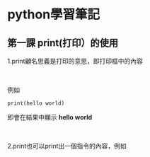 # python學習筆記
## 第一課 print(打印）的使用
1.print顧名思義是打印的意思，即打印框中的內容

&nbsp;

例如
```
print(hello world)
```

  即會在結果中顯示 **hello world**

&nbsp;

2.print也可以print出一個指令的內容，例如
